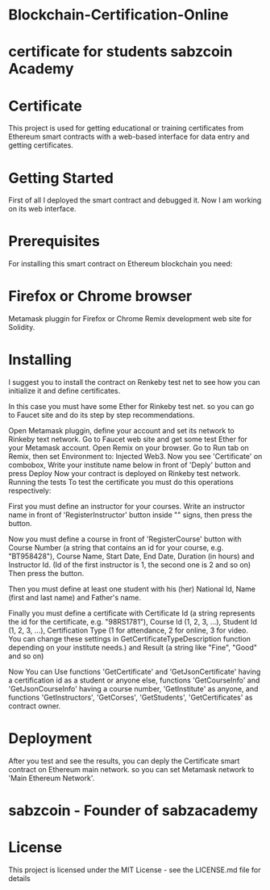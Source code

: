 # Blockchain-Certification-Online
# certificate for students sabzcoin Academy

# Certificate
This project is used for getting educational or training certificates from Ethereum smart contracts with a web-based interface for data entry and getting certificates.

# Getting Started
First of all I deployed the smart contract and debugged it. Now I am working on its web interface.

# Prerequisites 
For installing this smart contract on Ethereum blockchain you need:

# Firefox or Chrome browser
Metamask pluggin for Firefox or Chrome
Remix development web site for Solidity.

# Installing
I suggest you to install the contract on Renkeby test net to see how you can initialize it and define certificates.

In this case you must have some Ether for Rinkeby test net. so you can go to Faucet site and do its step by step recommendations.

Open Metamask pluggin, define your account and set its network to Rinkeby text network.
Go to Faucet web site and get some test Ether for your Metamask account.
Open Remix on your browser.
Go to Run tab on Remix, then set Environment to: Injected Web3.
Now you see 'Certificate' on combobox, Write your institute name below in front of 'Deply' button and press Deploy
Now your contract is deployed on Rinkeby test network.
Running the tests
To test the certificate you must do this operations respectively:

First you must define an instructor for your courses. Write an instructor name in front of 'RegisterInstructor' button inside "" signs, then press the button.

Now you must define a course in front of 'RegisterCourse' button with Course Number (a string that contains an id for your course, e.g. "BT958428"), Course Name, Start Date, End Date, Duration (in hours) and Instructor Id. (Id of the first instructor is 1, the second one is 2 and so on) Then press the button.

Then you must define at least one student with his (her) National Id, Name (first and last name) and Father's name.

Finally you must define a certificate with Certificate Id (a string represents the id for the certificate, e.g. "98RS1781"), Course Id (1, 2, 3, ...), Student Id (1, 2, 3, ...), Certification Type (1 for attendance, 2 for online, 3 for video. You can change these settings in GetCertificateTypeDescription function depending on your institute needs.) and Result (a string like "Fine", "Good" and so on)

Now You can Use functions 'GetCertificate' and 'GetJsonCertificate' having a certification id as a student or anyone else, functions 'GetCourseInfo' and 'GetJsonCourseInfo' having a course number, 'GetInstitute' as anyone, and functions 'GetInstructors', 'GetCorses', 'GetStudents', 'GetCertificates' as contract owner.

# Deployment
After you test and see the results, you can deply the Certificate smart contract on Ethereum main network. so you can set Metamask network to 'Main Ethereum Network'.


# sabzcoin - Founder of sabzacademy 
# License
This project is licensed under the MIT License - see the LICENSE.md file for details
